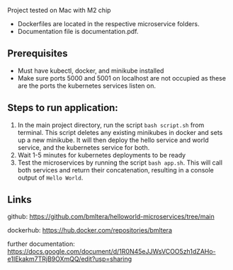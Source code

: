 Project tested on Mac with M2 chip

- Dockerfiles are located in the respective microservice folders.
- Documentation file is documentation.pdf.

## Prerequisites
- Must have kubectl, docker, and minikube installed
- Make sure ports 5000 and 5001 on localhost are not occupied as these are the ports the kubernetes services listen on.

## Steps to run application:
1. In the main project directory, run the script `bash script.sh` from terminal. This script deletes any existing minikubes in docker and sets up a new minikube. It will then deploy the hello service and world service, and the kubernetes service for both. 
2. Wait 1-5 minutes for kubernetes deployments to be ready
3. Test the microservices by running the script `bash app.sh`. This will call both services and return their concatenation, resulting in a console output of `Hello World`.


## Links
github: https://github.com/bmltera/helloworld-microservices/tree/main

dockerhub: https://hub.docker.com/repositories/bmltera

further documentation: https://docs.google.com/document/d/1R0N45eJJWsVCOO5zh1dZAHo-e1IEkakm7TRjB9OXmQQ/edit?usp=sharing
